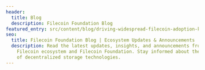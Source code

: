 ```yaml
---
header:
  title: Blog
  description: Filecoin Foundation Blog
featured_entry: src/content/blog/driving-widespread-filecoin-adoption-key-initiatives-and-community-involvement-in-2024.md
seo:
  title: Filecoin Foundation Blog | Ecosystem Updates & Announcements
  description: Read the latest updates, insights, and announcements from the
    Filecoin ecosystem and Filecoin Foundation. Stay informed about the future
    of decentralized storage technologies.
---
```

